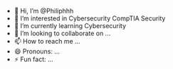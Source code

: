 - 👋 Hi, I’m @Philiphhh
- 👀 I’m interested in Cybersecurity CompTIA Security 
- 🌱 I’m currently learning Cybersecurity 
- 💞️ I’m looking to collaborate on ...
- 📫 How to reach me ...
- 😄 Pronouns: ...
- ⚡ Fun fact: ...

<!---
Philiphhh/Philiphhh is a ✨ special ✨ repository because its `README.md` (this file) appears on your GitHub profile.
You can click the Preview link to take a look at your changes.
--->

